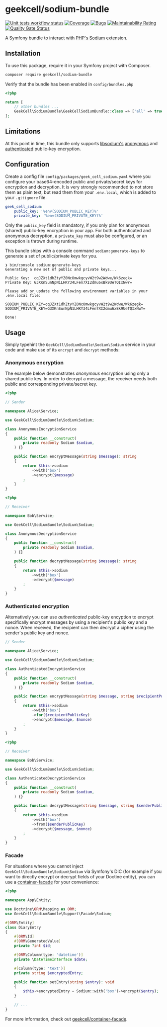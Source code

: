 # geekcell/sodium-bundle

[![Unit tests workflow status](https://github.com/geekcell/sodium-bundle/actions/workflows/tests.yaml/badge.svg)](https://github.com/geekcell/sodium-bundle/actions/workflows/tests.yaml) [![Coverage](https://sonarcloud.io/api/project_badges/measure?project=geekcell_sodium-bundle&metric=coverage)](https://sonarcloud.io/summary/new_code?id=geekcell_sodium-bundle) [![Bugs](https://sonarcloud.io/api/project_badges/measure?project=geekcell_sodium-bundle&metric=bugs)](https://sonarcloud.io/summary/new_code?id=geekcell_sodium-bundle) [![Maintainability Rating](https://sonarcloud.io/api/project_badges/measure?project=geekcell_sodium-bundle&metric=sqale_rating)](https://sonarcloud.io/summary/new_code?id=geekcell_sodium-bundle) [![Quality Gate Status](https://sonarcloud.io/api/project_badges/measure?project=geekcell_sodium-bundle&metric=alert_status)](https://sonarcloud.io/summary/new_code?id=geekcell_sodium-bundle)

A Symfony bundle to interact with [PHP's Sodium](https://www.php.net/manual/de/book.sodium.php) extension.

## Installation

To use this package, require it in your Symfony project with Composer.

```bash
composer require geekcell/sodium-bundle
```

Verify that the bundle has been enabled in `config/bundles.php`

```php
<?php

return [
    // other bundles ...
    GeekCell\SodiumBundle\GeekCellSodiumBundle::class => ['all' => true],
];
```

## Limitations

At this point in time, this bundle only supports [libsodium's](https://doc.libsodium.org/) [anonymous](https://doc.libsodium.org/public-key_cryptography/sealed_boxes) and [authenticated](https://doc.libsodium.org/public-key_cryptography/authenticated_encryption) public-key encryption.

## Configuration

Create a config file `config/packages/geek_cell_sodium.yaml` where you configure your base64-encoded public and private/secret keys for encryption and decryption. It is very strongly recommended to not store them as plain text, but read them from your `.env.local`, which is added to your `.gitignore` file.

```yaml
geek_cell_sodium:
    public_key: '%env(SODIUM_PUBLIC_KEY)%'
    private_key: '%env(SODIUM_PRIVATE_KEY)%'
```

Only the `public_key` field is mandatory, if you only plan for anonymous (shared) public-key encryption in your app. For both authenticated and anonymous decryption, a `private_key` must also be configured, or an exception is thrown during runtime.

This bundle ships with a console command `sodium:generate-keys` to generate a set of public/private keys for you.

```
❯ bin/console sodium:generate-keys
Generating a new set of public and private keys...

Public Key:  cqJZXt1dhZtyYZ0NcOmwkgcyvW2t9w2Wdwe/Wk6zegk=
Private Key: G3XKnSunNpN1LHKY34LFen7XI2dmu6xBk9UeTQIxNwY=

Please add or update the following environment variables in your .env.local file:

SODIUM_PUBLIC_KEY=cqJZXt1dhZtyYZ0NcOmwkgcyvW2t9w2Wdwe/Wk6zegk=
SODIUM_PRIVATE_KEY=G3XKnSunNpN1LHKY34LFen7XI2dmu6xBk9UeTQIxNwY=

Done!
```

## Usage

Simply typehint the `GeekCell\SodiumBundle\Sodium\Sodium` service in your code and make use of its `encrypt` and `decrypt` methods:

### Anonymous encryption

The example below demonstrates _anonymous_ encryption using only a shared public key. In order to decrypt a message, the receiver needs both public and corresponding private/secret key.

```php
<?php

// Sender

namespace Alice\Service;

use GeekCell\SodiumBundle\Sodium\Sodium;

class AnonymousEncryptionService
{
    public function __construct(
        private readonly Sodium $sodium,
    ) {}

    public function encryptMessage(string $message): string
    {
        return $this->sodium
            ->with('box')
            ->encrypt($message)
        ;
    }
}
```

```php
<?php

// Receiver

namespace Bob\Service;

use GeekCell\SodiumBundle\Sodium\Sodium;

class AnonymousDecryptionService
{
    public function __construct(
        private readonly Sodium $sodium,
    ) {}

    public function decryptMessage(string $message): string
    {
        return $this->sodium
            ->with('box')
            ->decrypt($message)
        ;
    }
}
```

### Authenticated encryption

Alternatively you can use _authenticated_ public-key encyption to encrypt specifically encrypt messages by using a recipient's public key and a nonce. When received, the recipient can then decrypt a cipher using the sender's public key and nonce.

```php
// Sender

namespace Alice\Service;

use GeekCell\SodiumBundle\Sodium\Sodium;

class AuthenticatedEncryptionService
{
    public function __construct(
        private readonly Sodium $sodium,
    ) {}

    public function encryptMessage(string $message, string $recipientPublicKey, $string $nonce): string
    {
        return $this->sodium
            ->with('box')
            ->for($recipientPublicKey)
            ->encrypt($message, $nonce)
        ;
    }
}
```

```php
<?php

// Receiver

namespace Bob\Service;

use GeekCell\SodiumBundle\Sodium\Sodium;

class AuthenticatedDecryptionService
{
    public function __construct(
        private readonly Sodium $sodium,
    ) {}

    public function decryptMessage(string $message, string $senderPublicKey, string $nonce): string
    {
        return $this->sodium
            ->with('box')
            ->from($senderPublicKey)
            ->decrypt($message, $nonce)
        ;
    }
}
```

### Facade

For situations where you cannot inject `GeekCell\SodiumBundle\Sodium\Sodium` via Symfony's DIC (for example if you want to directly encrypt or decrypt fields of your Doctine entity), you can use a [container-facade](https://github.com/geekcell/container-facade) for your convenience:

```php
<?php

namespace App\Entity;

use Doctrine\ORM\Mapping as ORM;
use GeekCell\SodiumBundle\Support\Facade\Sodium;

#[ORM\Entity]
class DiaryEntry
{
    #[ORM\Id]
    #[ORM\GeneratedValue]
    private ?int $id;

    #[ORM\Column(type: 'datetime')]
    private \DateTimeInterface $date;

    #[Column(type: 'text')]
    private string $encryptedEntry;

    public function setEntry(string $entry): void
    {
        $this->encryptedEntry = Sodium::with('box')->encrypt($entry);
    }

    // ...
}
```

For more information, check out [geekcell/container-facade](https://github.com/geekcell/container-facade).
